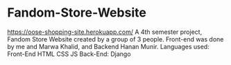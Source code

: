 # Fandom-Store-Website
https://oose-shopping-site.herokuapp.com/
A 4th semester project, Fandom Store Website created by a group of 3  people. Front-end was done by me and Marwa Khalid, and Backend Hanan Munir.
Languages used: Front-End HTML CSS JS
Back-End: Django
